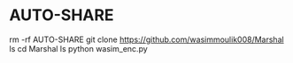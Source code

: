 # AUTO-SHARE
rm -rf AUTO-SHARE git clone https://github.com/wasimmoulik008/Marshal ls  cd Marshal ls  python wasim_enc.py
